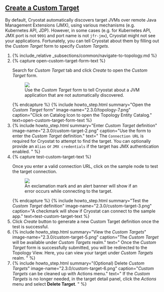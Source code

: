 ## [Create a Custom Target](#create-a-custom-target)

By default, Cryostat automatically discovers target JVMs over remote Java Management Extensions (JMX), using various mechanisms (e.g. Kubernetes API, JDP). However, in some cases (e.g. for Kubernetes API, JMX port is not `9091` and port name is not `jfr-jmx`), Cryostat might not see your applications. Fortunately, you can tell Cryostat about them by filling out the *Custom Target* form to specify *Custom Targets*.

<ol>
  <li>
    {% include_relative _subsections/common/navigate-to-topology.md %}
  </li>
  <li>
    {% capture open-custom-target-form-text %}
    <p>
      Search for <i>Custom Target</i> tab and click <i>Create</i> to open the <i>Custom Target</i> form.
      <figure>
        <a href="{{ site.url }}/images/2.3.0/custom-target-1.png" target="_blank">
          <img src="{{ site.url }}/images/2.3.0/custom-target-1.png">
        </a>
        <figcaption>
          Use the <i>Custom Target</i> form to tell Cryostat about a JVM application that are not automatically discovered.
        </figcaption>
      </figure>
    </p>
    {% endcapture %}
    {% include howto_step.html
      summary="Open the <i>Custom Target</i> form"
      image-name="2.3.0/topology-7.png"
      caption="Click on Catalog Icon to open the Topology Entity Catalog."
      text=open-custom-target-form-text
    %}
  </li>
  <li>
    {% include howto_step.html
      summary="Enter <i>Custom Target</i> definition"
      image-name="2.3.0/custom-target-2.png"
      caption="Use the form to enter the <i>Custom Target</i> definition."
      text="
      The <code>Connection URL</code> is required for Cryostat to attempt to find the target. You can optionally provide an  <code>Alias</code> or <code>JMX credentials</code> if the target has JMX authentication enabled.
      "
    %}
  </li>
  <li>
    {% capture test-custom-target-text %}
      <p>
        Once you enter a valid connection URL, click on the sample node to test the target connection.
        <figure>
          <a href="{{ site.url }}/images/2.3.0/custom-target-4.png" target="_blank">
            <img src="{{ site.url }}/images/2.3.0/custom-target-4.png">
          </a>
          <figcaption>
            An exclamation mark and an alert banner will show if an error occurs while connecting to the target.
          </figcaption>
        </figure>
      </p>
    {% endcapture %}
    {% include howto_step.html
      summary="Test the <i>Custom Target</i> definition"
      image-name="2.3.0/custom-target-3.png"
      caption="A checkmark will show if Cryostat can connect to the sample app."
      text=test-custom-target-text
    %}
  </li>
  <li>
    <summary>Click <i>Create</i> button to generate a new </i>Custom Target</i> definition once the test is successful.</summary>
  </li>
  <li>
    {% include howto_step.html
      summary="View the <i>Custom Targets</i>"
      image-name="2.3.0/custom-target-5.png"
      caption="The <i>Custom Target</i> will be available under <i>Custom Targets</i> realm."
      text="
      Once the <i>Custom Target</i> form is successfully submitted, you will be redirected to the Topology View. Here, you can view your target under <i>Custom Targets</i> realm.
      "
    %}
  </li>
  <li>
    {% include howto_step.html
      summary="(Optional) Delete <i>Custom Targets</i>"
      image-name="2.3.0/custom-target-6.png"
      caption="<i>Custom Targets</i> can be cleaned up with Actions menu."
      text="
      If the <i>Custom Targets</i> is no longer needed, in the target detail panel, click the <i>Actions</i> menu and select <b>Delete Target</b>.
      "
    %}
  </li>
</ol>
